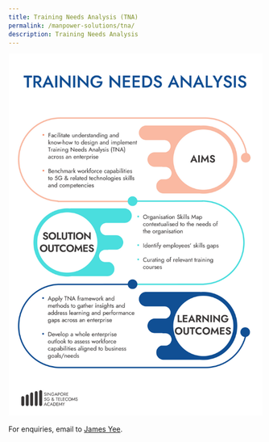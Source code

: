```yaml
---
title: Training Needs Analysis (TNA)
permalink: /manpower-solutions/tna/
description: Training Needs Analysis
---
```

![Training Needs Analysis (TNA)](/images/manpower-solutions/TNA-S.png)

For enquiries, email to [James Yee](James_YEE@SP.EDU.SG).